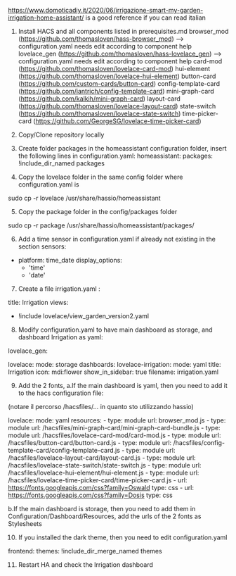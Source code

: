 https://www.domoticadiy.it/2020/06/irrigazione-smart-my-garden-irrigation-home-assistant/ is a good reference if you can read italian

1. Install HACS and all components listed in prerequisites.md
    browser_mod (https://github.com/thomasloven/hass-browser_mod) --> configuration.yaml needs edit according to component help
    lovelace_gen (https://github.com/thomasloven/hass-lovelace_gen) --> configuration.yaml needs edit according to component help
    card-mod (https://github.com/thomasloven/lovelace-card-mod)
    hui-element (https://github.com/thomasloven/lovelace-hui-element)
    button-card (https://github.com/custom-cards/button-card)
    config-template-card (https://github.com/iantrich/config-template-card)
    mini-graph-card (https://github.com/kalkih/mini-graph-card)
    layout-card (https://github.com/thomasloven/lovelace-layout-card)
    state-switch (https://github.com/thomasloven/lovelace-state-switch)
    time-picker-card (https://github.com/GeorgeSG/lovelace-time-picker-card)
    
2. Copy/Clone repository locally

3. Create folder packages in the homeassistant configuration folder, insert the following lines in configuration.yaml:
homeassistant:
  packages: !include_dir_named packages
  
4. Copy the lovelace folder in the same config folder where configuration.yaml is

sudo cp -r lovelace /usr/share/hassio/homeassistant

5. Copy the package folder in the config/packages folder

sudo cp -r package /usr/share/hassio/homeassistant/packages/

6. Add a time sensor in configuration.yaml if already not existing in the section sensors:

- platform: time_date
  display_options:
    - 'time'
    - 'date'
    
7. Create a file irrigation.yaml :

title: Irrigation
views:
  - !include lovelace/view_garden_version2.yaml
  
8. Modify configuration.yaml to have main dashboard as storage, and dashboard Irrigation as yaml:

lovelace_gen:

lovelace:
  mode: storage
  dashboards:
    lovelace-irrigation:
      mode: yaml
      title: Irrigation
      icon: mdi:flower
      show_in_sidebar: true
      filename: irrigation.yaml

9. Add the 2 fonts, 
a.If the main dashboard is yaml, then you need to add it to the hacs configuration file:

(notare il percorso /hacsfiles/… in quanto sto utilizzando hassio)

lovelace:
  mode: yaml
  resources:
    - type: module
      url: browser_mod.js
    - type: module
      url: /hacsfiles/mini-graph-card/mini-graph-card-bundle.js
    - type: module
      url: /hacsfiles/lovelace-card-mod/card-mod.js
    - type: module
      url: /hacsfiles/button-card/button-card.js
    - type: module
      url: /hacsfiles/config-template-card/config-template-card.js
    - type: module
      url: /hacsfiles/lovelace-layout-card/layout-card.js
    - type: module
      url: /hacsfiles/lovelace-state-switch/state-switch.js
    - type: module
      url: /hacsfiles/lovelace-hui-element/hui-element.js
    - type: module
      url: /hacsfiles/lovelace-time-picker-card/time-picker-card.js
    - url: https://fonts.googleapis.com/css?family=Oswald
      type: css
    - url: https://fonts.googleapis.com/css?family=Dosis
      type: css
  
  b.If the main dashboard is storage, then you need to add them in Configuration/Dashboard/Resources, add the urls of the 2 fonts as Stylesheets
  
10. If you installed the dark theme, then you need to edit configuration.yaml

frontend:
  themes: !include_dir_merge_named themes
  
11. Restart HA and check the Irrigation dashboard
      


